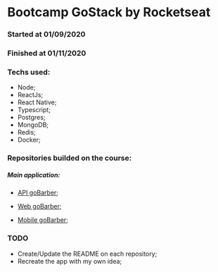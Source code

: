 # Bootcamp GoStack by Rocketseat

### Started at 01/09/2020
### Finished at 01/11/2020

### Techs used:

* Node;
* ReactJs;
* React Native;
* Typescript;
* Postgres;
* MongoDB;
* Redis;
* Docker;

### Repositories builded on the course:

##### Main application:

* [API goBarber](https://github.com/everton-araujo/gostack-go-barber);

* [Web goBarber](https://github.com/everton-araujo/gostack-go-barber-web);

* [Mobile goBarber](https://github.com/everton-araujo/go-barber-mobile);

### TODO

* Create/Update the README on each repository;
* Recreate the app with my own idea;